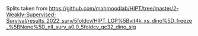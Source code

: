 Splits taken from https://github.com/mahmoodlab/HIPT/tree/master/2-Weakly-Supervised-Survival/results_2022_surv/5foldcv/HIPT_LGP%5Bvit4k_xs_dino%5D_freeze_%5BNone%5D_nll_surv_a0.0_5foldcv_gc32_dino_sig
